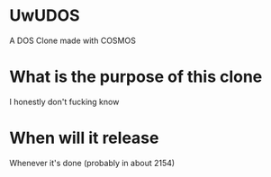# UwUDOS
A DOS Clone made with COSMOS

# What is the purpose of this clone
I honestly don't fucking know

# When will it release
Whenever it's done (probably in about 2154)
